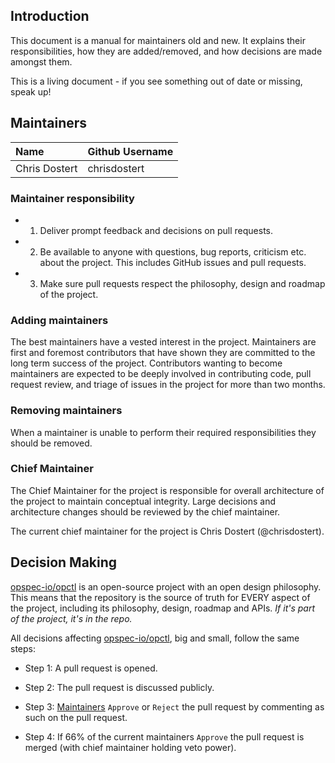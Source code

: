 ## Introduction

This document is a manual for maintainers old and new. It explains their
responsibilities, how they are added/removed, and how decisions are made
amongst them.

This is a living document - if you see something out of date or missing,
speak up!

## Maintainers

| Name          | Github Username |
|:--------------|:----------------|
| Chris Dostert | chrisdostert    |

### Maintainer responsibility

* 1) Deliver prompt feedback and decisions on pull requests.

* 2) Be available to anyone with questions, bug reports, criticism etc.
  about the project. This includes GitHub issues and pull requests.

* 3) Make sure pull requests respect the philosophy, design and roadmap
  of the project.

### Adding maintainers

The best maintainers have a vested interest in the project. Maintainers
are first and foremost contributors that have shown they are committed
to the long term success of the project. Contributors wanting to become
maintainers are expected to be deeply involved in contributing code,
pull request review, and triage of issues in the project for more than
two months.

### Removing maintainers

When a maintainer is unable to perform their required responsibilities
they should be removed.

### Chief Maintainer

The Chief Maintainer for the project is responsible for overall
architecture of the project to maintain conceptual integrity. Large
decisions and architecture changes should be reviewed by the chief
maintainer.

The current chief maintainer for the project is Chris Dostert
(@chrisdostert).

## Decision Making

[opspec-io/opctl](https://github.com/virtual-go/vfs) is an
open-source project with an open design philosophy. This means that the
repository is the source of truth for EVERY aspect of the project,
including its philosophy, design, roadmap and APIs. *If it's part of the
project, it's in the repo.*

All decisions affecting
[opspec-io/opctl](https://github.com/virtual-go/vfs), big and
small, follow the same steps:

* Step 1: A pull request is opened.

* Step 2: The pull request is discussed publicly.

* Step 3: [Maintainers](#maintainers) `Approve` or `Reject` the pull
  request by commenting as such on the pull request.

* Step 4: If 66% of the current maintainers `Approve` the pull request
  is merged (with chief maintainer holding veto power).
